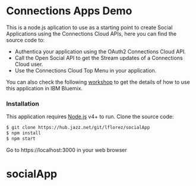 # Connections Apps Demo

This is a node.js aplication to use as a starting point to create Social Applications using the Connections Cloud APIs, here you can find the source code to:

  - Authentica your application using the OAuth2 Connections Cloud API.
  - Call the Open Social API to get the Stream updates of a Connections Cloud user.
  - Use the Connections Cloud Top Menu in your application.

You can also check the following [workshop] to get the details of how to use this application in IBM Bluemix.

### Installation

This application requires [Node.js](https://nodejs.org/) v4+ to run.
Clone the source code:

```sh
$ git clone https://hub.jazz.net/git/lflorez/socialApp
$ npm install
$ npm start
```

Go to https://localhost:3000 in your web browser


   [workshop]: <https://connectionsapp.mybluemix.net/workshop.pdf>
   [IBM Bluemix DevOps account]: <https://console.ng.bluemix.net/registration/>
# socialApp
